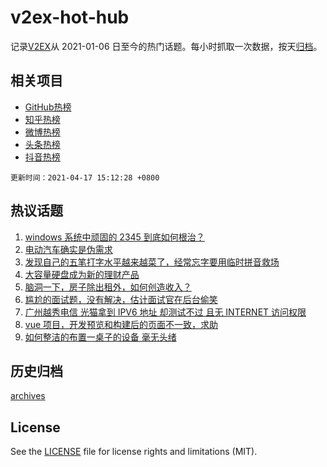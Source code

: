 # v2ex-hot-hub

 记录[V2EX](https://www.v2ex.com/)从 2021-01-06 日至今的热门话题。每小时抓取一次数据，按天[归档](archives)。
 
 ## 相关项目

- [GitHub热榜](https://github.com/lonnyzhang423/github-hot-hub)
- [知乎热榜](https://github.com/lonnyzhang423/zhihu-hot-hub)
- [微博热榜](https://github.com/lonnyzhang423/weibo-hot-hub)
- [头条热榜](https://github.com/lonnyzhang423/toutiao-hot-hub)
- [抖音热榜](https://github.com/lonnyzhang423/douyin-hot-hub)


 `更新时间：2021-04-17 15:12:28 +0800`

## 热议话题

1. [windows 系统中顽固的 2345 到底如何根治？](https://www.v2ex.com/t/771113)
1. [电动汽车确实是伪需求](https://www.v2ex.com/t/771129)
1. [发现自己的五笔打字水平越来越菜了，经常忘字要用临时拼音救场](https://www.v2ex.com/t/771228)
1. [大容量硬盘成为新的理财产品](https://www.v2ex.com/t/771212)
1. [脑洞一下，房子除出租外，如何创造收入？](https://www.v2ex.com/t/771230)
1. [尴尬的面试题，没有解决，估计面试官在后台偷笑](https://www.v2ex.com/t/771236)
1. [广州越秀电信 光猫拿到 IPV6 地址 却测试不过 且无 INTERNET 访问权限](https://www.v2ex.com/t/771108)
1. [vue 项目，开发预览和构建后的页面不一致，求助](https://www.v2ex.com/t/771169)
1. [如何整洁的布置一桌子的设备 毫无头绪](https://www.v2ex.com/t/771180)

## 历史归档

[archives](archives)

## License

See the [LICENSE](LICENSE) file for license rights and limitations (MIT).
